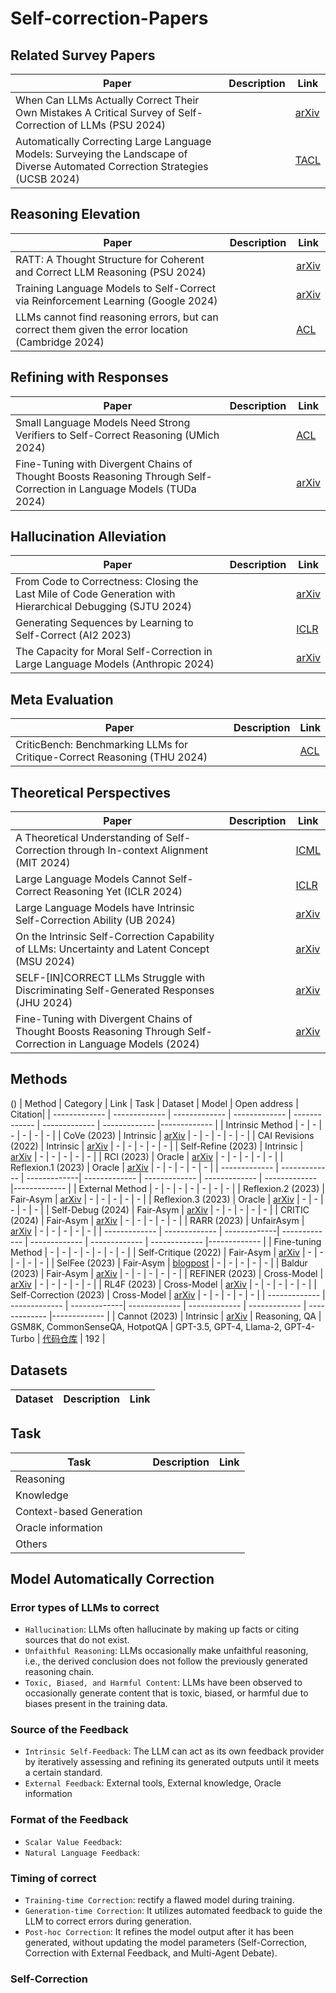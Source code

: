 # Self-correction-Papers






## Related Survey Papers
| Paper  | Description | Link |
| ------------- | ------------- | -------------|
| When Can LLMs Actually Correct Their Own Mistakes A Critical Survey of Self-Correction of LLMs (PSU 2024)| | [arXiv](https://arxiv.org/abs/2406.01297) |
| Automatically Correcting Large Language Models: Surveying the Landscape of Diverse Automated Correction Strategies (UCSB 2024) | | [TACL](https://aclanthology.org/2024.tacl-1.27/) |



## Reasoning Elevation
| Paper  | Description | Link |
| ------------- | ------------- | -------------|
| RATT: A Thought Structure for Coherent and Correct LLM Reasoning (PSU 2024) | | [arXiv](https://arxiv.org/abs/2406.02746) |
| Training Language Models to Self-Correct via Reinforcement Learning (Google 2024) |  | [arXiv](https://arxiv.org/pdf/2409.12917)|
| LLMs cannot find reasoning errors, but can correct them given the error location (Cambridge 2024) | | [ACL](https://arxiv.org/abs/2311.08516) |


## Refining with Responses
| Paper  | Description | Link |
| ------------- | ------------- | -------------|
| Small Language Models Need Strong Verifiers to Self-Correct Reasoning (UMich 2024)  |  | [ACL](https://arxiv.org/pdf/2404.17140)|
| Fine-Tuning with Divergent Chains of Thought Boosts Reasoning Through Self-Correction in Language Models (TUDa 2024)  |  | [arXiv](http://arxiv.org/abs/2407.03181)|

## Hallucination Alleviation
| Paper  | Description | Link |
| ------------- | ------------- | -------------|
| From Code to Correctness: Closing the Last Mile of Code Generation with Hierarchical Debugging (SJTU 2024) | | [arXiv](https://arxiv.org/pdf/2410.01215) |
| Generating Sequences by Learning to Self-Correct (AI2 2023) | | [ICLR](https://arxiv.org/abs/2211.00053) |
| The Capacity for Moral Self-Correction in Large Language Models (Anthropic 2024) | | [arXiv](https://arxiv.org/abs/2302.07459) |

## Meta Evaluation
| Paper  | Description | Link |
| ------------- | ------------- | -------------|
| CriticBench: Benchmarking LLMs for Critique-Correct Reasoning (THU 2024) | | [ACL](https://arxiv.org/abs/2402.14809) |

## Theoretical Perspectives
| Paper  | Description | Link |
| ------------- | ------------- | -------------|
| A Theoretical Understanding of Self-Correction through In-context Alignment (MIT 2024)| | [ICML](https://arxiv.org/abs/2405.18634) |
| Large Language Models Cannot Self-Correct Reasoning Yet (ICLR 2024)  |  | [ICLR](https://arxiv.org/pdf/2310.01798)|
| Large Language Models have Intrinsic Self-Correction Ability (UB 2024)| | [arXiv](https://arxiv.org/abs/2406.15673) |
| On the Intrinsic Self-Correction Capability of LLMs: Uncertainty and Latent Concept (MSU 2024) | | [arXiv](https://arxiv.org/abs/2406.02378) |
| SELF-[IN]CORRECT LLMs Struggle with Discriminating Self-Generated Responses (JHU 2024)  |  | [arXiv](https://arxiv.org/pdf/2404.04298v3)|
| Fine-Tuning with Divergent Chains of Thought Boosts Reasoning Through Self-Correction in Language Models (2024)| | [arXiv](https://arxiv.org/abs/2407.03181) |



## Methods
()
| Method  | Category | Link | Task | Dataset | Model | Open address | Citation|
| ------------- | ------------- | ------------- | ------------- | ------------- | ------------- | ------------- |------------- |
| Intrinsic Method | - | - | - | - | - | - |
| CoVe (2023) | Intrinsic | [arXiv](https://arxiv.org/abs/2309.11495) | - | - | - | - | - |
| CAI Revisions (2022) | Intrinsic | [arXiv](https://arxiv.org/abs/2212.08073) | - | - | - | - | - |
| Self-Refine (2023) | Intrinsic | [arXiv](https://arxiv.org/abs/2303.17651) | - | - | - | - | - |
| RCI (2023) | Oracle | [arXiv](https://arxiv.org/abs/2303.17491) | - | - | - | - | - |
| Reflexion.1 (2023) | Oracle | [arXiv](https://arxiv.org/abs/2303.11366) | - | - | - | - | - |
| ------------- | ------------- | -------------| ------------- | ------------- | ------------- | ------------- |------------- |
| External Method | - | - | - | - | - | - | - |
| Reflexion.2 (2023) | Fair-Asym | [arXiv](https://arxiv.org/abs/2303.11366) | - | - | - | - | - |
| Reflexion.3 (2023) | Oracle | [arXiv](https://arxiv.org/abs/2303.11366) | - | - | - | - | - |
| Self-Debug (2024) | Fair-Asym | [arXiv](https://arxiv.org/abs/2304.05128) | - | - | - | - | - |
| CRITIC (2024) | Fair-Asym | [arXiv](https://arxiv.org/abs/2305.11738) | - | - | - | - | - |
| RARR (2023) | UnfairAsym | [arXiv](https://arxiv.org/abs/2210.08726) | - | - | - | - | - |
| ------------- | ------------- | -------------| ------------- | ------------- | ------------- | ------------- |------------- |
| Fine-tuning Method | - | - |  - | - | - | - | - |
| Self-Critique (2022) | Fair-Asym | [arXiv](https://arxiv.org/abs/2206.05802) | - | - | - | - | - |
| SelFee (2023) | Fair-Asym | [blogpost](https://lklab.kaist.ac.kr/SelFee/) | - | - | - | - | - |
| Baldur (2023) | Fair-Asym | [arXiv](https://arxiv.org/abs/2303.04910) | - | - | - | - | - |
| REFINER (2023) | Cross-Model | [arXiv](https://arxiv.org/abs/2304.01904) | - | - | - | - | - |
| RL4F (2023) | Cross-Model | [arXiv](https://arxiv.org/abs/2305.08844) | - | - | - | - | - |
| Self-Correction (2023) | Cross-Model | [arXiv](https://arxiv.org/abs/2211.00053) | - | - | - | - | - |
| ------------- | ------------- | -------------| ------------- | ------------- | ------------- | ------------- |------------- |
| Cannot (2023) | Intrinsic | [arXiv](https://arxiv.org/abs/2310.01798) | Reasoning, QA | GSM8K, CommonSenseQA, HotpotQA | GPT-3.5, GPT-4, Llama-2, GPT-4-Turbo | [代码仓库](https://github.com/Mr-Tieguigui/Self-correction-Papers/) | 192 |





## Datasets
| Dataset  | Description | Link |
| ------------- | ------------- | -------------|




## Task
| Task  | Description | Link |
| ------------- | ------------- | -------------|
| Reasoning | | |
| Knowledge | | |
| Context-based Generation| | |
| Oracle information| | |
| Others| | |







## Model Automatically Correction 

### Error types of LLMs to correct
- `Hallucination`: LLMs often hallucinate by making up facts or citing sources that do not exist.
- `Unfaithful Reasoning`: LLMs occasionally make unfaithful reasoning, i.e., the derived conclusion does not follow the previously generated reasoning chain.
- `Toxic, Biased, and Harmful Content`: LLMs have been observed to occasionally generate content that is toxic, biased, or harmful due to biases present in the training data.


### Source of the Feedback
- `Intrinsic Self-Feedback`: The LLM can act as its own feedback provider by iteratively assessing and refining its generated outputs until it meets a certain standard.
- `External Feedback`: External tools, External knowledge, Oracle information


### Format of the Feedback
- `Scalar Value Feedback`:
- `Natural Language Feedback`: 


### Timing of correct
- `Training-time Correction`: rectify a flawed model during training.
- `Generation-time Correction`: It utilizes automated feedback to guide the LLM to correct errors during generation.
- `Post-hoc Correction`: It refines the model output after it has been generated, without updating the model parameters (Self-Correction, Correction with External Feedback, and Multi-Agent Debate).

### Self-Correction






